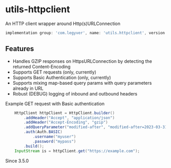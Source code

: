 # utils-httpclient
An HTTP client wrapper around Http(s)URLConnection

```groovy
implementation group: 'com.legyver', name: 'utils.httpclient', version: '3.6.0'
```

## Features
- Handles GZIP responses on HttpsURLConnection by detecting the returned Content-Encoding
- Supports GET requests (only, currently)
- Supports Basic Authentication (only, currently)
- Supports mixing map-based query params with query parameters already in URL
- Robust (DEBUG) logging of inbound and outbound headers

Example GET request with Basic authentication
```Java
    HttpClient httpClient = HttpClient.builder()
        .addHeader("Accept", "application/json")
        .addHeader("Accept-Encoding", "gzip")
        .addQueryParameter("modified-after", "modified-after=2023-03-31T15:51:09.710Z")
        .auth(Auth.BASIC)
            .username("myuser")
            .password("mypass")
        .build();
    InputStream is = httpClient.get("https://example.com");
```

Since 3.5.0